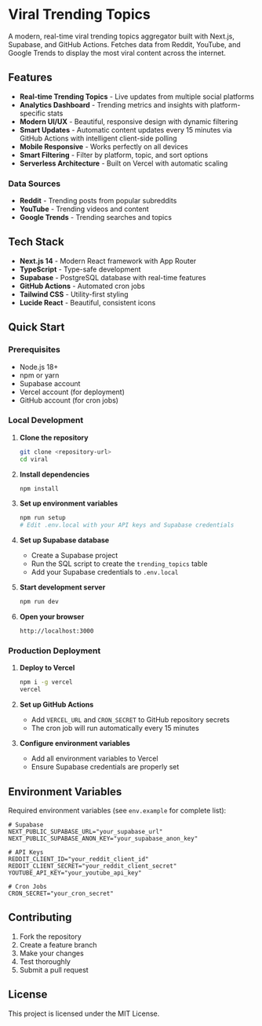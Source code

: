 # Viral Trending Topics

A modern, real-time viral trending topics aggregator built with Next.js, Supabase, and GitHub Actions. Fetches data from Reddit, YouTube, and Google Trends to display the most viral content across the internet.

## Features

- **Real-time Trending Topics** - Live updates from multiple social platforms
- **Analytics Dashboard** - Trending metrics and insights with platform-specific stats
- **Modern UI/UX** - Beautiful, responsive design with dynamic filtering
- **Smart Updates** - Automatic content updates every 15 minutes via GitHub Actions with intelligent client-side polling
- **Mobile Responsive** - Works perfectly on all devices
- **Smart Filtering** - Filter by platform, topic, and sort options
- **Serverless Architecture** - Built on Vercel with automatic scaling

### Data Sources

- **Reddit** - Trending posts from popular subreddits
- **YouTube** - Trending videos and content
- **Google Trends** - Trending searches and topics

## Tech Stack

- **Next.js 14** - Modern React framework with App Router
- **TypeScript** - Type-safe development
- **Supabase** - PostgreSQL database with real-time features
- **GitHub Actions** - Automated cron jobs
- **Tailwind CSS** - Utility-first styling
- **Lucide React** - Beautiful, consistent icons

## Quick Start

### Prerequisites

- Node.js 18+
- npm or yarn
- Supabase account
- Vercel account (for deployment)
- GitHub account (for cron jobs)

### Local Development

1. **Clone the repository**

   ```bash
   git clone <repository-url>
   cd viral
   ```

2. **Install dependencies**

   ```bash
   npm install
   ```

3. **Set up environment variables**

   ```bash
   npm run setup
   # Edit .env.local with your API keys and Supabase credentials
   ```

4. **Set up Supabase database**

   - Create a Supabase project
   - Run the SQL script to create the `trending_topics` table
   - Add your Supabase credentials to `.env.local`

5. **Start development server**

   ```bash
   npm run dev
   ```

6. **Open your browser**
   ```
   http://localhost:3000
   ```

### Production Deployment

1. **Deploy to Vercel**

   ```bash
   npm i -g vercel
   vercel
   ```

2. **Set up GitHub Actions**

   - Add `VERCEL_URL` and `CRON_SECRET` to GitHub repository secrets
   - The cron job will run automatically every 15 minutes

3. **Configure environment variables**
   - Add all environment variables to Vercel
   - Ensure Supabase credentials are properly set

## Environment Variables

Required environment variables (see `env.example` for complete list):

```env
# Supabase
NEXT_PUBLIC_SUPABASE_URL="your_supabase_url"
NEXT_PUBLIC_SUPABASE_ANON_KEY="your_supabase_anon_key"

# API Keys
REDDIT_CLIENT_ID="your_reddit_client_id"
REDDIT_CLIENT_SECRET="your_reddit_client_secret"
YOUTUBE_API_KEY="your_youtube_api_key"

# Cron Jobs
CRON_SECRET="your_cron_secret"
```

## Contributing

1. Fork the repository
2. Create a feature branch
3. Make your changes
4. Test thoroughly
5. Submit a pull request

## License

This project is licensed under the MIT License.
